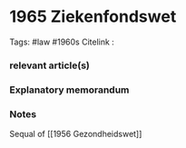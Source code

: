 # 1965 Ziekenfondswet
Tags: #law #1960s
Citelink :


### relevant article(s)

### Explanatory memorandum

### Notes

Sequal of [[1956 Gezondheidswet]]